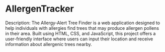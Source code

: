 # AllergenTracker
Description: The Allergy-Alert Tree Finder is a web application designed to help individuals with allergies find trees that may produce allergen pollens in their area. Built using HTML, CSS, and JavaScript, this project offers a user-friendly interface where users can input their location and receive information about allergenic trees nearby.  

